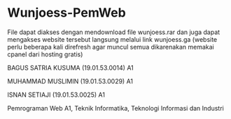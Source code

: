 # Wunjoess-PemWeb
<p>File dapat diakses dengan mendownload file wunjoess.rar dan juga dapat mengakses website tersebut langsung melalui link wunjoess.ga (website perlu beberapa kali direfresh agar muncul semua dikarenakan memakai cpanel dari hosting gratis)
<p>BAGUS SATRIA KUSUMA  (19.01.53.0014) A1
<p>MUHAMMAD MUSLIMIN 	 (19.01.53.0029) A1
<p>ISNAN SETIAJI 			 (19.01.53.0025) A1
<p><p>
Pemrograman Web A1, Teknik Informatika, Teknologi Informasi dan Industri
